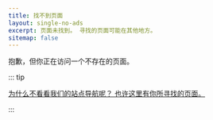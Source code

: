 ```yaml
---
title: 找不到页面
layout: single-no-ads
excerpt: 页面未找到。 寻找的页面可能在其他地方。
sitemap: false
---
```


抱歉，但你正在访问一个不存在的页面。

::: tip

[为什么不看看我们的站点导航呢？ 也许这里有你所寻找的页面。](site-navigation.html)

:::
